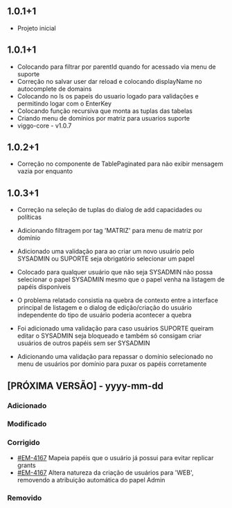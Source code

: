 ## 1.0.1+1

* Projeto inicial

## 1.0.1+1

* Colocando para filtrar por parentId quando for acessado via menu de suporte
* Correção no salvar user dar reload e colocando displayName no autocomplete de domains
* Colocando no ls os papeis do usuario logado para validações e permitindo logar com o EnterKey
* Colocando função recursiva que monta as tuplas das tabelas
* Criando menu de domínios por matriz para usuarios suporte
* viggo-core - v1.0.7

## 1.0.2+1

* Correção no componente de TablePaginated para não exibir mensagem vazia por enquanto

## 1.0.3+1

* Correção na seleção de tuplas do dialog de add capacidades ou políticas

* Adicionando filtragem por tag 'MATRIZ' para menu de matriz por domínio

* Adicionado uma validação para ao criar um novo usuário pelo SYSADMIN ou SUPORTE seja obrigatório selecionar um papel

* Colocado para qualquer usuário que não seja SYSADMIN não possa selecionar o papel SYSADMIN mesmo que o papel venha na listagem de papéis disponíveis

* O problema relatado consistia na quebra de contexto entre a interface principal de listagem e o dialog de edição/criação do usuário independente do tipo de usuário poderia acontecer a quebra

* Foi adicionado uma validação para caso usuários SUPORTE queiram editar o SYSADMIN seja bloqueado e também só consigam criar usuários de outros papéis sem ser SYSADMIN

* Adicionando uma validação para repassar o domínio selecionado no menu de usuários por domínio para puxar os papéis corretamente

## [PRÓXIMA VERSÃO] - yyyy-mm-dd

### Adicionado

### Modificado

### Corrigido

- [#EM-4167](https://viggosistemas.atlassian.net/browse/EM-4167) Mapeia papéis que o usuário já possui para evitar replicar grants
- [#EM-4167](https://viggosistemas.atlassian.net/browse/EM-4167) Altera natureza da criação de usuários para 'WEB', removendo a atribuição automática do papel Admin

### Removido